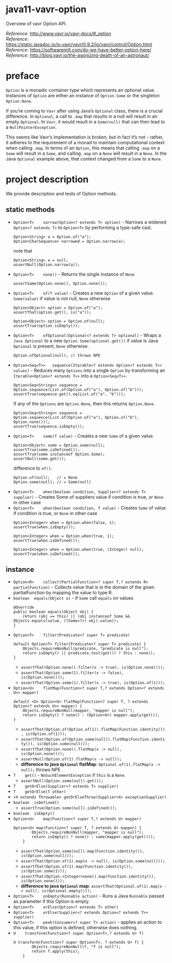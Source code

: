# java11-vavr-option
Overview of vavr Option API.

_Reference_: http://www.vavr.io/vavr-docs/#_option  
_Reference_: https://static.javadoc.io/io.vavr/vavr/0.9.2/io/vavr/control/Option.html  
_Reference_: https://softwaremill.com/do-we-have-better-option-here/  
_Reference_: http://blog.vavr.io/the-agonizing-death-of-an-astronaut/  

# preface
`Option` is a monadic container type which represents 
an optional value. Instances of `Option` are either an 
instance of `Option.Some` or the singleton `Option.None`.

If you’re coming to `Vavr` after using Java’s `Optional` class, 
there is a crucial difference. In `Optional`, a call to 
`.map` that results in a null will result in an empty 
`Optional`. In `Vavr`, it would result in a `Some(null)` that 
can then lead to a `NullPointerException`.

This seems like Vavr’s implementation is broken, but in 
fact it’s not - rather, it adheres to the requirement 
of a monad to maintain computational context when 
calling `.map`. In terms of an `Option`, this means that 
calling `.map` on a `Some` will result in a `Some`, and 
calling `.map` on a `None` will result in a `None`. In the 
Java `Optional` example above, that context changed from 
a `Some` to a `None`.

# project description
We provide description and tests of Option methods.

## static methods
* `Option<T>	narrow(Option<? extends T> option)` - 
Narrows a widened `Option<? extends T>` to `Option<T>` 
by performing a type-safe cast.
    ```
    Option<String> a = Option.of("a");
    Option<CharSequence> narrowed = Option.narrow(a);
    ```
    note that
    ```
    Option<String> a = null;
    assertNull(Option.narrow(a));
    ```
* `Option<T>	none()` - 
Returns the single instance of `None`
    ```
    assertSame(Option.none(), Option.none());
    ```
* `Option<T>	of(T value)` - 
Creates a new `Option` of a given value. 
`Some(value)` if value is not null, `None` otherwise
    ```
    Option<Object> option = Option.of("a");
    assertThat(option.get(), is("a"));
    ```
    ```
    Option<Object> option = Option.of(null);
    assertTrue(option.isEmpty());
    ```
* `Option<T>	ofOptional(Optional<? extends T> optional)` - 
Wraps a `Java Optional` to a new `Option`. 
`Some(optional.get())` if value is Java `Optional` 
is present, `None` otherwise.
    ```
    Option.ofOptional(null); // throws NPE
    ```
* `Option<Seq<T>>	sequence(Iterable<? extends Option<? extends T>> values)` - 
Reduces many `Options` into a single `Option` by transforming an `Iterable<Option<? extends T>>` into a `Option<Seq<T>>`.
    ```
    Option<Seq<String>> sequence = Option.sequence(List.of(Option.of("a"), Option.of("b")));
    assertTrue(sequence.get().eq(List.of("a", "b")));
    ```
    If any of the `Options` are `Option.None`, then this returns `Option.None`.
    ```
    Option<Seq<String>> sequence = Option.sequence(List.of(Option.of("a"), Option.of("b"), Option.none()));
    assertTrue(sequence.isEmpty());
    ```
* `Option<T>	some(T value)` - 
Creates a new `Some` of a given value.
    ```
    Option<Object> some = Option.some(null);
    assertTrue(some.isDefined());
    assertTrue(some instanceof Option.Some);
    assertNull(some.get());
    ```
    difference to `of()`:
    ```
    Option.of(null);   // = None
    Option.some(null); // = Some(null)
    ```
* `Option<T>	when(boolean condition, Supplier<? extends T> supplier)` - 
Creates Some of suppliers value if condition is true, or `None` in other case
* `Option<T>	when(boolean condition, T value)` - 
Creates `Some` of value if condition is true, or `None` in other case
    ```
    Option<Integer> when = Option.when(false, 1);
    assertTrue(when.isEmpty());
    ```
    ```
    Option<Integer> when = Option.when(true, 1);
    assertTrue(when.isDefined());
    ```
    ```
    Option<Integer> when = Option.when(true, (Integer) null);
    assertTrue(when.isDefined());
    ```
## instance
* `Option<R>	collect(PartialFunction<? super T,? extends R> partialFunction)` - 
Collects value that is in the domain of the given partialFunction by mapping the value to type R.
* `boolean	equals(Object o)` - if `Some` call `equals` on values
    ```
    @Override
    public boolean equals(Object obj) {
        return (obj == this) || (obj instanceof Some && Objects.equals(value, ((Some<?>) obj).value));
    }
    ```
* `Option<T>	filter(Predicate<? super T> predicate)`
    ```
    default Option<T> filter(Predicate<? super T> predicate) {
        Objects.requireNonNull(predicate, "predicate is null");
        return isEmpty() || predicate.test(get()) ? this : none();
    }
    ```
    * `assertThat(Option.none().filter(x -> true), is(Option.none()));`
    * `assertThat(Option.some(1).filter(x -> false), is(Option.none()));`
    * `assertThat(Option.some(1).filter(x -> true), is(Option.of(1)));`
* `Option<U>	flatMap(Function<? super T,? extends Option<? extends U>> mapper)`
    ```
    default <U> Option<U> flatMap(Function<? super T, ? extends Option<? extends U>> mapper) {
        Objects.requireNonNull(mapper, "mapper is null");
        return isEmpty() ? none() : (Option<U>) mapper.apply(get());
    }
    ```
    * `assertThat(Option.of(Option.of(1)).flatMap(Function.identity()), is(Option.of(1)));`
    * `assertThat(Option.of(Option.some(null)).flatMap(Function.identity()), is(Option.some(null)));`
    * `assertThat(Option.none().flatMap(x -> null), is(Option.none()));`
    * `assertNull(Option.of(1).flatMap(x -> null));`
    * **difference to java `Optional` flatMap**: `Optional.of(1).flatMap(x -> null);` throws NPE
* `T	get()` - `NoSuchElementException` if `this` is a `None`.
    * `assertNull(Option.some(null).get());`
* `T	getOrElse(Supplier<? extends T> supplier)`
* `T	getOrElse(T other)`
* `<X extends Throwable> getOrElseThrow(Supplier<X> exceptionSupplier)`
* `boolean	isDefined()`
    * `assertTrue(Option.some(null).isDefined());`
* `boolean	isEmpty()`
* `Option<U>	map(Function<? super T,? extends U> mapper)`
   ```
   Option<U> map(Function<? super T, ? extends U> mapper) {
           Objects.requireNonNull(mapper, "mapper is null");
           return isEmpty() ? none() : some(mapper.apply(get()));
       }
   ```
   * `assertThat(Option.some(null).map(Function.identity()), is(Option.some(null)));`
   * `assertThat(Option.of(1).map(x -> null), is(Option.some(null)));`
   * `assertThat(Option.of(1).map(Function.identity()), is(Option.some(1)));`
   * `assertThat(Option.<Integer>none().map(Function.identity()), is(Option.none()));`
   * **difference to java `Optional` map**: `assertThat(Optional.of(1).map(x -> null), is(Optional.empty()));`
* `Option<T>	onEmpty(Runnable action)` - Runs a Java 
`Runnable` passed as parameter if this Option is empty.
* `Option<T>	orElse(Option<? extends T> other)`
* `Option<T>	orElse(Supplier<? extends Option<? extends T>> supplier)`
* `Option<T>	peek(Consumer<? super T> action)` - applies 
an action to this value, if this option is defined, 
otherwise does nothing.
* `U	transform(Function<? super Option<T>,? extends U> f)`
    ```
    U transform(Function<? super Option<T>, ? extends U> f) {
            Objects.requireNonNull(f, "f is null");
            return f.apply(this);
        }
    ```